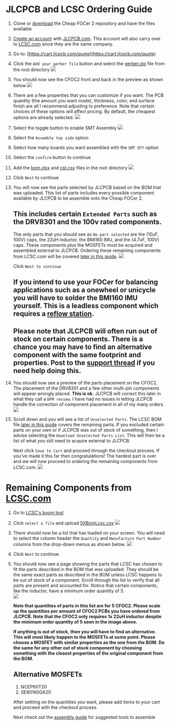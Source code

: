 # JLCPCB and LCSC Ordering Guide

1. Clone or [download](https://github.com/shamansystems/Cheap-FOCer-2/archive/master.zip) the Cheap FOCer 2 repository and have the files available

1. [Create an account](https://passport.easyeda.com/register) with [JLCPCB.com](http://JLCPCB.com). This account will also carry over to [LCSC.com](http://LCSC.com) since they are the same company.

1. Go to: [https://cart.jlcpcb.com/quote](https://cart.jlcpcb.com/quote) 

1. Click the `Add your gerber file` button and select the [gerber.zip](../gerber.zip) file from the root directory ![](a33759f1b319649d610ba648f7687170_html_362cf7f7.png)

1. You should now see the CFOC2 front and back in the preview as shown below ![](a33759f1b319649d610ba648f7687170_html_94f708f.png)

1. There are a few properties that you can customize if you want. The PCB quantity (the amount you want made), thickness, color, and surface finish are all I recommend adjusting to preference. Note that certain choices of these options will affect pricing. By default, the cheapest options are already selected. ![](a33759f1b319649d610ba648f7687170_html_c9b46488.png)

1.  Select the toggle button to enable SMT Assembly ![](a33759f1b319649d610ba648f7687170_html_ab889d60.png)

1.  Select the `Assemble top side` option

1.  Select how many boards you want assembled with the `SMT QTY` option

1.  Select the `confirm` button to continue

1.  Add the [bom.xlsx](../bom.xlsx) and [cpl.csv](../cpl.csv) files in the root directory ![](a33759f1b319649d610ba648f7687170_html_f09ce745.png)

1.  Click `Next` to continue

1. 
    You will now see the parts selected by JLCPCB based on the BOM that was uploaded. This list of parts includes every possible component available by JLCPCB to be assemble onto the Cheap FOCer 2. 
    
    ## This includes certain `Extended Parts` such as the DRV8301 and the 100v rated components.

    The only parts that you should see as `No part selected` are the (10uF, 100V) caps, the 22uH inductor, the BMI160 IMU, and the (4.7uF, 100V) caps. These components plus the MOSFETs must be acquired and assembled external to JLCPCB. Ordering these remaining components from LCSC.com will be covered [later in this guide](#remaining-components-from-lcsccom).
    ![](noPartsSelected.png)

    Click `Next to continue`

    ## If you intend to use your FOCer for balancing applications such as a onewheel or unicycle you will have to solder the BMI160 IMU yourself. This is a leadless component which requires a [reflow station](linkToReflowStation). 

    ## Please note that JLCPCB will often run out of stock on certain components. There is a chance you may have to find an alternative component with the same footprint and properties. Post to the [support thread](https://forum.esk8.news/t/cheap-focer-2-open-source-low-cost-vesc-6-based-esc-prototyped-materials-arrived-for-test-batch/13631/1) if you need help doing this.  

1. You should now see a preview of the parts placement on the CFOC2. The placement of the DRV8301 and a few other multi-pin components will appear wrongly placed. **This is ok.** JLCPCB will correct this later in what they call a `DFM review`. I have had no issues in letting JLCPCB handle the correction of component placement in all of my many orders. ![](a33759f1b319649d610ba648f7687170_html_a3977b4e.png)

1. 
    Scroll down and you will see a list of `Unselected Parts`. The LCSC BOM file [later in this guide](#remaining-components-from-lcsccom) covers the remaining parts. If you excluded certain parts on your own or if JLCPCB was out of stock of something, then I advise selecting the `Download Unselected Parts List`. This will then be a list of what you still need to acquire external to JLCPCB.

    Next click `Save to Cart` and proceed through the checkout process. If you’ve made it this far then congratulations! The hardest part is over and we will now proceed to ordering the remaining components from LCSC.com.
![](unselectedParts.png)

# Remaining Components from [LCSC.com](http://lcsc.com)

1. Go to [LCSC's boom tool](https://lcsc.com/bom.html#/upload)

1. Click `select a file` and upload [5XBomLcsc.csv](../5XBomLcsc.csv)
![](a33759f1b319649d610ba648f7687170_html_9af9f958.png)

1. There should now be a list that has loaded on your screen. You will need to select the column header the `Quantity` and `Manufacture Part Number` columns from the drop-down menus as shown below.
    ![](bomLcscColumnSelection.png)

1. Click `Next` to continue.

1. You should now see a page showing the parts that LCSC has chosen to fit the parts described in the BOM that was uploaded. They should be the same exact parts as described in the BOM unless LCSC happens to be out of stock of a component. Scroll through the list to verify that all parts are present and accounted for. Notice that certain components, like the inductor, have a minimum order quantity of 5.  
![](a33759f1b319649d610ba648f7687170_html_fab8b969.png)


    **Note that quantities of parts in this list are for 5 CFOC2. Please scale up the quantities per amount of CFOC2 PCBs you have ordered from JLCPCB. Note that the CFOC2 only requires 1x 22uH inductor despite the minimum order quantity of 5 seen in the image above.**

    **If anything is out of stock, then you will have to find an alternative. This will most likely happen to the MOSFETs at some point. Please choose a MOSFET with similar properties as the one from the BOM. Do the same for any other out of stock component by choosing something with the closest properties of the original component from the BOM.**

    ## Alternative MOSFETs
    1. NCEP60T20
    1. SE80160GA20

    After settling on the quantities you want, please add items to your cart and proceed with the checkout process.

    Next check out the [assembly guide](../assembly/) for suggested tools to assemble